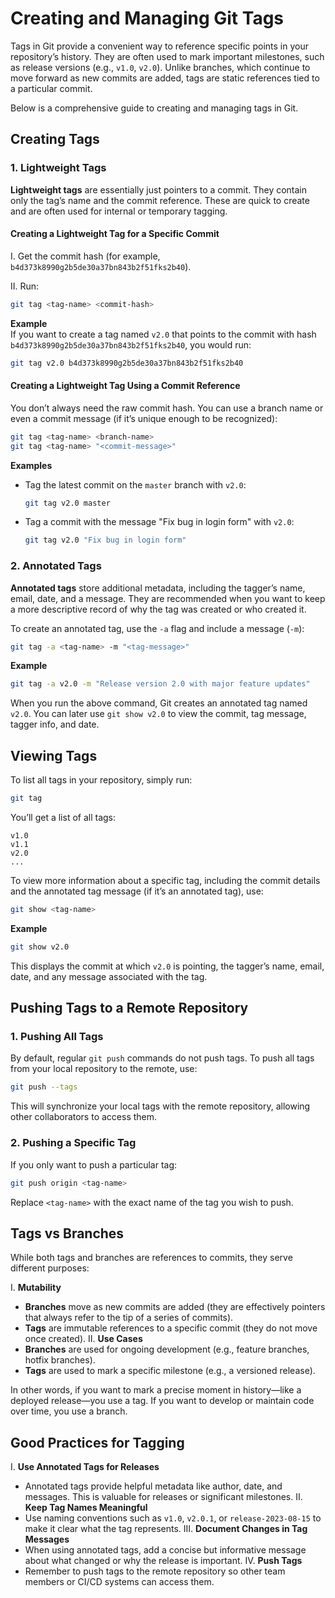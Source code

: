 # Creating and Managing Git Tags

Tags in Git provide a convenient way to reference specific points in your repository’s history. They are often used to mark important milestones, such as release versions (e.g., `v1.0`, `v2.0`). Unlike branches, which continue to move forward as new commits are added, tags are static references tied to a particular commit.

Below is a comprehensive guide to creating and managing tags in Git.

## Creating Tags

### 1. Lightweight Tags

**Lightweight tags** are essentially just pointers to a commit. They contain only the tag’s name and the commit reference. These are quick to create and are often used for internal or temporary tagging.

#### Creating a Lightweight Tag for a Specific Commit

I. Get the commit hash (for example, `b4d373k8990g2b5de30a37bn843b2f51fks2b40`).

II. Run:

   ```bash
   git tag <tag-name> <commit-hash>
   ```
**Example**  
If you want to create a tag named `v2.0` that points to the commit with hash `b4d373k8990g2b5de30a37bn843b2f51fks2b40`, you would run:

```bash
git tag v2.0 b4d373k8990g2b5de30a37bn843b2f51fks2b40
```

#### Creating a Lightweight Tag Using a Commit Reference

You don’t always need the raw commit hash. You can use a branch name or even a commit message (if it’s unique enough to be recognized):

```bash
git tag <tag-name> <branch-name>
git tag <tag-name> "<commit-message>"
```
**Examples**  
- Tag the latest commit on the `master` branch with `v2.0`:
  ```bash
  git tag v2.0 master
  ```
- Tag a commit with the message "Fix bug in login form" with `v2.0`:

  ```bash
  git tag v2.0 "Fix bug in login form"
  ```

### 2. Annotated Tags

**Annotated tags** store additional metadata, including the tagger’s name, email, date, and a message. They are recommended when you want to keep a more descriptive record of why the tag was created or who created it.

To create an annotated tag, use the `-a` flag and include a message (`-m`):

```bash
git tag -a <tag-name> -m "<tag-message>"
```

**Example**  

```bash
git tag -a v2.0 -m "Release version 2.0 with major feature updates"
```
When you run the above command, Git creates an annotated tag named `v2.0`. You can later use `git show v2.0` to view the commit, tag message, tagger info, and date.


## Viewing Tags

To list all tags in your repository, simply run:

```bash
git tag
```

You’ll get a list of all tags:

```
v1.0
v1.1
v2.0
...
```

To view more information about a specific tag, including the commit details and the annotated tag message (if it’s an annotated tag), use:

```bash
git show <tag-name>
```
**Example**  
```bash
git show v2.0
```

This displays the commit at which `v2.0` is pointing, the tagger’s name, email, date, and any message associated with the tag.

## Pushing Tags to a Remote Repository

### 1. Pushing All Tags

By default, regular `git push` commands do not push tags. To push all tags from your local repository to the remote, use:

```bash
git push --tags
```
This will synchronize your local tags with the remote repository, allowing other collaborators to access them.

### 2. Pushing a Specific Tag

If you only want to push a particular tag:

```bash
git push origin <tag-name>
```

Replace `<tag-name>` with the exact name of the tag you wish to push.

## Tags vs Branches

While both tags and branches are references to commits, they serve different purposes:

I. **Mutability**  
   - **Branches** move as new commits are added (they are effectively pointers that always refer to the tip of a series of commits).  
   - **Tags** are immutable references to a specific commit (they do not move once created).
II. **Use Cases**  
   - **Branches** are used for ongoing development (e.g., feature branches, hotfix branches).  
   - **Tags** are used to mark a specific milestone (e.g., a versioned release).

In other words, if you want to mark a precise moment in history—like a deployed release—you use a tag. If you want to develop or maintain code over time, you use a branch.

## Good Practices for Tagging

I. **Use Annotated Tags for Releases**  
   - Annotated tags provide helpful metadata like author, date, and messages. This is valuable for releases or significant milestones.
II. **Keep Tag Names Meaningful**  
   - Use naming conventions such as `v1.0`, `v2.0.1`, or `release-2023-08-15` to make it clear what the tag represents.
III. **Document Changes in Tag Messages**  
   - When using annotated tags, add a concise but informative message about what changed or why the release is important.
IV. **Push Tags**  
   - Remember to push tags to the remote repository so other team members or CI/CD systems can access them.
